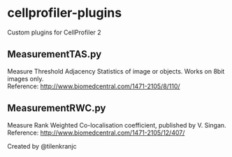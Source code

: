 cellprofiler-plugins
====================

Custom plugins for CellProfiler 2

MeasurementTAS.py
----------------
Measure Threshold Adjacency Statistics of image or objects. Works on 8bit images only.  
Reference: http://www.biomedcentral.com/1471-2105/8/110/

MeasurementRWC.py
-----------------
Measure Rank Weighted Co-localisation coefficient, published by V. Singan.  
Reference: http://www.biomedcentral.com/1471-2105/12/407/

Created by @tilenkranjc

